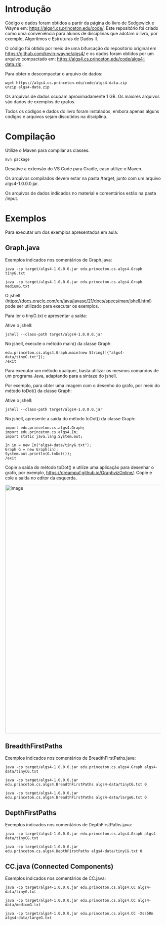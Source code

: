 
# Introdução

Código e dados foram obtidos a partir da página do livro de Sedgewick e Wayne em: https://algs4.cs.princeton.edu/code/.
Este repositório foi criado como uma conveniência para alunos de disciplinas que adotam o livro, por exemplo, Algoritmos e Estruturas de Dados II.

O código foi obtido por meio de uma bifurcação do repositório original em https://github.com/kevin-wayne/algs4/ e os dados foram obtidos por um arquivo compactado em: https://algs4.cs.princeton.edu/code/algs4-data.zip. 

Para obter e descompactar o arquivo de dados:

```
wget https://algs4.cs.princeton.edu/code/algs4-data.zip
unzip algs4-data.zip
```

Os arquivos de dados ocupam aproximadamente 1 GB. Os maiores arquivos são dados de exemplos de grafos.

Todos os códigos e dados do livro foram instalados, embora apenas alguns códigos e arquivos sejam discutidos na disciplina.

# Compilação

Utilize o Maven para compilar as classes. 

```
mvn package
```

Desative a extensão do VS Code para Gradle, caso utilize o Maven.

Os arquivos compilados devem estar na pasta /target, junto com um arquivo algs4-1.0.0.0.jar.

Os arquivos de dados indicados no material e comentários estão na pasta /input.

# Exemplos

Para executar um dos exemplos apresentados em aula:


## Graph.java
Exemplos indicados nos comentários de Graph.java:

```
java -cp target/algs4-1.0.0.0.jar edu.princeton.cs.algs4.Graph tinyG.txt

java -cp target/algs4-1.0.0.0.jar edu.princeton.cs.algs4.Graph mediumG.txt
```

O jshell (https://docs.oracle.com/en/java/javase/21/docs/specs/man/jshell.html) pode ser utilizado para executar os exemplos.

Para ler o tinyG.txt e apresentar a saída:

Ative o jshell:

```
jshell --class-path target/algs4-1.0.0.0.jar
```

No jshell, execute o método main() da classe Graph:

```
edu.princeton.cs.algs4.Graph.main(new String[]{"algs4-data/tinyG.txt"});
/exit
```

Para executar um método qualquer, basta utilizar os mesmos comandos de um programa Java, adaptando para a sintaze do jshell.

Por exemplo, para obter uma imagem com o desenho do grafo, por meio do método toDot() da classe Graph:

Ative o jshell:

```
jshell --class-path target/algs4-1.0.0.0.jar
```

No jshell, apresente a saída do método toDot() da classe Graph:

```
import edu.princeton.cs.algs4.Graph;
import edu.princeton.cs.algs4.In;
import static java.lang.System.out;

In in = new In("algs4-data/tinyG.txt");
Graph G = new Graph(in);
System.out.println(G.toDot());
/exit
```

Copie a saída do método toDot() e utilize uma aplicação para desenhar o grafo, por exemplo, https://dreampuf.github.io/GraphvizOnline/.
Copie e cole a saída no editor da esquerda.

<img width="1349" height="801" alt="image" src="https://github.com/user-attachments/assets/930d92ed-5766-4e3b-aa5f-10fd8849078d" />


## BreadthFirstPaths

Exemplos indicados nos comentários de BreadthFirstPaths.java:

```
java -cp target/algs4-1.0.0.0.jar edu.princeton.cs.algs4.Graph algs4-data/tinyCG.txt

java -cp target/algs4-1.0.0.0.jar edu.princeton.cs.algs4.BreadthFirstPaths algs4-data/tinyCG.txt 0

java -cp target/algs4-1.0.0.0.jar edu.princeton.cs.algs4.BreadthFirstPaths algs4-data/largeG.txt 0
```

## DepthFirstPaths

Exemplos indicados nos comentários de DepthFirstPaths.java:


```
java -cp target/algs4-1.0.0.0.jar edu.princeton.cs.algs4.Graph algs4-data/tinyCG.txt

java -cp target/algs4-1.0.0.0.jar edu.princeton.cs.algs4.DepthFirstPaths algs4-data/tinyCG.txt 0
```

## CC.java (Connected Components)

Exemplos indicados nos comentários de CC.java:


```
java -cp target/algs4-1.0.0.0.jar edu.princeton.cs.algs4.CC algs4-data/tinyG.txt

java -cp target/algs4-1.0.0.0.jar edu.princeton.cs.algs4.CC algs4-data/mediumG.txt

java -cp target/algs4-1.0.0.0.jar edu.princeton.cs.algs4.CC -Xss50m algs4-data/largeG.txt
```
